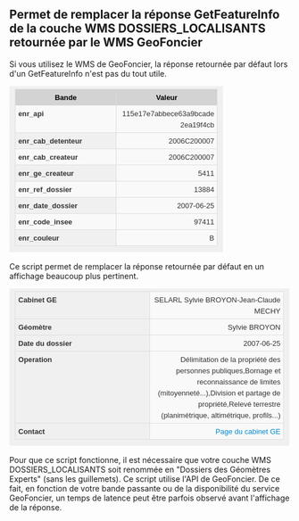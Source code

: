 <h2>Permet de remplacer la réponse GetFeatureInfo de la couche WMS DOSSIERS_LOCALISANTS retournée par le WMS GeoFoncier</h2>

Si vous utilisez le WMS de GeoFoncier, la réponse retournée par défaut lors d'un GetFeatureInfo n'est pas du tout utile.

![GeoFoncier Default GetFeatureInfo](./default_wms_getFeatureInfo.png)

Ce script permet de remplacer la réponse retournée par défaut en un affichage beaucoup plus pertinent. 

![GeoFoncier Enhanced GetFeatureInfo](./enhanced_wms_getFeatureInfo.png)

Pour que ce script fonctionne, il est nécessaire que votre couche WMS DOSSIERS_LOCALISANTS soit renommée en "Dossiers des Géomètres Experts" (sans les guillemets).
Ce script utilise l'API de GeoFoncier. De ce fait, en fonction de votre bande passante ou de la disponibilité du service GeoFoncier, un temps de latence peut être parfois observé avant l'affichage de la réponse.

